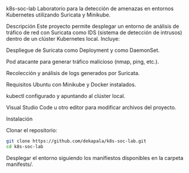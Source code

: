 k8s-soc-lab
Laboratorio para la detección de amenazas en entornos Kubernetes utilizando Suricata y Minikube.

Descripción
Este proyecto permite desplegar un entorno de análisis de tráfico de red con Suricata como IDS (sistema de detección de intrusos) dentro de un clúster Kubernetes local. Incluye:

Despliegue de Suricata como Deployment y como DaemonSet.

Pod atacante para generar tráfico malicioso (nmap, ping, etc.).

Recolección y análisis de logs generados por Suricata.

Requisitos
Ubuntu con Minikube y Docker instalados.

kubectl configurado y apuntando al clúster local.

Visual Studio Code u otro editor para modificar archivos del proyecto.

Instalación

Clonar el repositorio:

```bash
git clone https://github.com/dekapala/k8s-soc-lab.git
cd k8s-soc-lab
```

Desplegar el entorno siguiendo los manifiestos disponibles en la carpeta manifests/.
